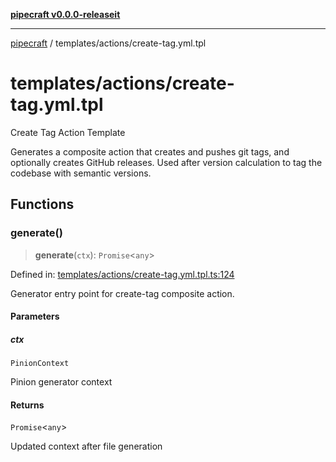 [**pipecraft v0.0.0-releaseit**](../../README.md)

---

[pipecraft](../../README.md) / templates/actions/create-tag.yml.tpl

# templates/actions/create-tag.yml.tpl

Create Tag Action Template

Generates a composite action that creates and pushes git tags, and optionally creates
GitHub releases. Used after version calculation to tag the codebase with semantic versions.

## Functions

### generate()

> **generate**(`ctx`): `Promise`\<`any`\>

Defined in: [templates/actions/create-tag.yml.tpl.ts:124](https://github.com/jamesvillarrubia/pipecraft/blob/a4d1ce6db034158185e20f941de0d6838044bd89/src/templates/actions/create-tag.yml.tpl.ts#L124)

Generator entry point for create-tag composite action.

#### Parameters

##### ctx

`PinionContext`

Pinion generator context

#### Returns

`Promise`\<`any`\>

Updated context after file generation
